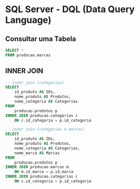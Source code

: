 # SQL Server - DQL (Data Query Language)

## Consultar uma Tabela

~~~sql
SELECT * 
FROM producao.marcas
~~~

## INNER JOIN

~~~sql
-- inner join (categorias)
SELECT 
	id_produto AS IDs, 
	nome_produto AS Produtos, 
	nome_categoria AS Categorias
FROM 
	producao.produtos p
INNER JOIN producao.categorias c
	ON c.id_categoria = p.id_categoria 

-- inner join (categorias e marcas)
SELECT 
	id_produto AS IDs,
	nome_produto AS Produtos,
	nome_categoria AS Categorias,
	nome_marca AS Marcas
FROM 
	producao.produtos p
INNER JOIN producao.marcas m
	ON m.id_marca = p.id_marca
INNER JOIN producao.categorias c
	ON c.id_categoria = p.id_categoria
~~~
